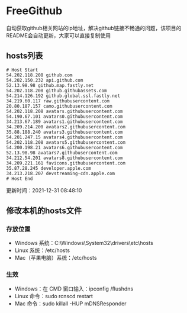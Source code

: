 # FreeGithub
自动获取github相关网站的ip地址，解决github链接不畅通的问题，该项目的README会自动更新，大家可以直接复制使用

## hosts列表
```base
# Host Start
54.202.118.208 github.com
54.202.150.232 api.github.com
52.13.98.98 github.map.fastly.net
54.202.118.208 github.githubassets.com
54.214.126.192 github.global.ssl.fastly.net
34.219.60.117 raw.githubusercontent.com
20.80.187.157 camo.githubusercontent.com
54.202.118.208 avatars.githubusercontent.com
54.190.67.101 avatars0.githubusercontent.com
34.213.67.189 avatars1.githubusercontent.com
34.209.214.200 avatars2.githubusercontent.com
35.88.188.240 avatars3.githubusercontent.com
54.201.247.15 avatars4.githubusercontent.com
54.202.118.208 avatars5.githubusercontent.com
54.200.198.21 avatars6.githubusercontent.com
52.13.98.98 avatars7.githubusercontent.com
34.212.54.201 avatars8.githubusercontent.com
34.209.221.161 favicons.githubusercontent.com
35.87.28.245 developer.apple.com
34.213.218.207 devstreaming-cdn.apple.com
# Host End
```

更新时间：2021-12-31 08:48:10

## 修改本机的hosts文件
### 存放位置
* Windows 系统：C:\Windows\System32\drivers\etc\hosts
* Linux 系统：/etc/hosts
* Mac（苹果电脑）系统：/etc/hosts

### 生效
* Windows：在 CMD 窗口输入：ipconfig /flushdns
* Linux 命令：sudo rcnscd restart
* Mac 命令：sudo killall -HUP mDNSResponder